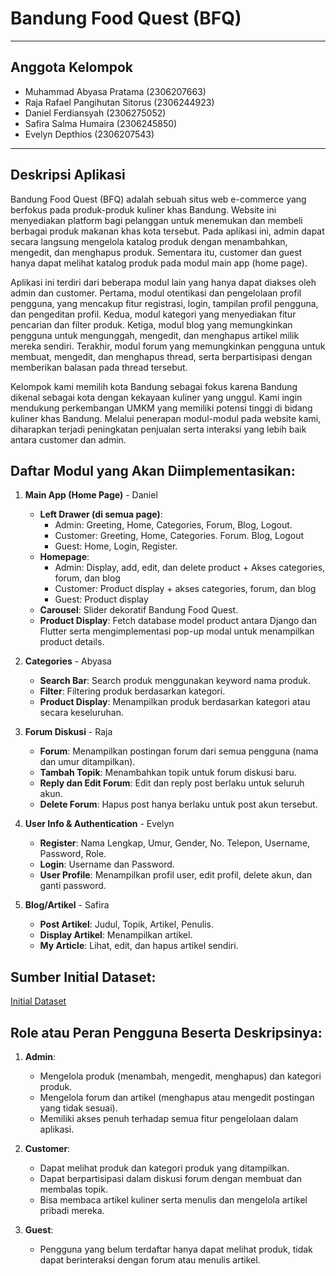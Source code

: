 
# Bandung Food Quest (BFQ)

---

## Anggota Kelompok
- Muhammad Abyasa Pratama (2306207663)
- Raja Rafael Pangihutan Sitorus (2306244923)
- Daniel Ferdiansyah (2306275052)
- Safira Salma Humaira (2306245850)
- Evelyn Depthios (2306207543)

---

## Deskripsi Aplikasi
Bandung Food Quest (BFQ) adalah sebuah situs web e-commerce yang berfokus pada produk-produk kuliner khas Bandung. Website ini menyediakan platform bagi pelanggan untuk menemukan dan membeli berbagai produk makanan khas kota tersebut. Pada aplikasi ini, admin dapat secara langsung mengelola katalog produk dengan menambahkan, mengedit, dan menghapus produk. Sementara itu, customer dan guest hanya dapat melihat katalog produk pada modul main app (home page).

Aplikasi ini terdiri dari beberapa modul lain yang hanya dapat diakses oleh admin dan customer. Pertama, modul otentikasi dan pengelolaan profil pengguna, yang mencakup fitur registrasi, login, tampilan profil pengguna, dan pengeditan profil. Kedua, modul kategori yang menyediakan fitur pencarian dan filter produk. Ketiga, modul blog yang memungkinkan pengguna untuk mengunggah, mengedit, dan menghapus artikel milik mereka sendiri. Terakhir, modul forum yang memungkinkan pengguna untuk membuat, mengedit, dan menghapus thread, serta berpartisipasi dengan memberikan balasan pada thread tersebut.

Kelompok kami memilih kota Bandung sebagai fokus karena Bandung dikenal sebagai kota dengan kekayaan kuliner yang unggul. Kami ingin mendukung perkembangan UMKM yang memiliki potensi tinggi di bidang kuliner khas Bandung. Melalui penerapan modul-modul pada website kami, diharapkan terjadi peningkatan penjualan serta interaksi yang lebih baik antara customer dan admin.

## Daftar Modul yang Akan Diimplementasikan:
1. **Main App (Home Page)** - Daniel
   - **Left Drawer (di semua page)**:
        - Admin: Greeting, Home, Categories, Forum, Blog, Logout.
        - Customer: Greeting, Home, Categories. Forum. Blog, Logout
        - Guest: Home, Login, Register.
   - **Homepage**:
        - Admin: Display, add, edit, dan delete product + Akses categories, forum, dan blog
        - Customer: Product display + akses categories, forum, dan blog
        - Guest: Product display
   - **Carousel**: Slider dekoratif Bandung Food Quest.
   - **Product Display**: Fetch database model product antara Django dan Flutter serta mengimplementasi pop-up modal untuk menampilkan product details.

2. **Categories** - Abyasa
   - **Search Bar**: Search produk menggunakan keyword nama produk.
   - **Filter**: Filtering produk berdasarkan kategori.
   - **Product Display**: Menampilkan produk berdasarkan kategori atau secara keseluruhan.

3. **Forum Diskusi** - Raja
   - **Forum**: Menampilkan postingan forum dari semua pengguna (nama dan umur ditampilkan).
   - **Tambah Topik**: Menambahkan topik untuk forum diskusi baru.
   - **Reply dan Edit Forum**: Edit dan reply post berlaku untuk seluruh akun.
   - **Delete Forum**: Hapus post hanya berlaku untuk post akun tersebut.

4. **User Info & Authentication** - Evelyn
   - **Register**: Nama Lengkap, Umur, Gender, No. Telepon, Username, Password, Role.
   - **Login**: Username dan Password.
   - **User Profile**: Menampilkan profil user, edit profil, delete akun, dan ganti password.

5. **Blog/Artikel** - Safira
   - **Post Artikel**: Judul, Topik, Artikel, Penulis.
   - **Display Artikel**: Menampilkan artikel.
   - **My Article**: Lihat, edit, dan hapus artikel sendiri.

## Sumber Initial Dataset:
[Initial Dataset](https://docs.google.com/spreadsheets/d/17DGOKHDmYB2t5OF1HMo6wjNFQnZkCA3M83gFQPy6X2A/edit?gid=0#gid=0)

## Role atau Peran Pengguna Beserta Deskripsinya:
1. **Admin**:
   - Mengelola produk (menambah, mengedit, menghapus) dan kategori produk.
   - Mengelola forum dan artikel (menghapus atau mengedit postingan yang tidak sesuai).
   - Memiliki akses penuh terhadap semua fitur pengelolaan dalam aplikasi.

2. **Customer**:
   - Dapat melihat produk dan kategori produk yang ditampilkan.
   - Dapat berpartisipasi dalam diskusi forum dengan membuat dan membalas topik.
   - Bisa membaca artikel kuliner serta menulis dan mengelola artikel pribadi mereka.

3. **Guest**:
   - Pengguna yang belum terdaftar hanya dapat melihat produk, tidak dapat berinteraksi dengan forum atau menulis artikel.
